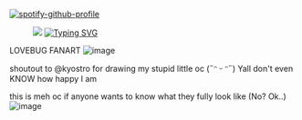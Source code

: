 [![spotify-github-profile](https://spotify-github-profile.kittinanx.com/api/view?uid=rcz1t3kpewneahhisy6hhxu1j&cover_image=true&theme=novatorem&show_offline=false&background_color=000000&interchange=false&bar_color=ffffff&bar_color_cover=false)](https://github.com/kittinan/spotify-github-profile)



⠀⠀⠀⠀![](https://komarev.com/ghpvc/?username=autopsycutie&color=cbbda3)
[![Typing SVG](https://readme-typing-svg.demolab.com?font=Source+Code+Pro&pause=e9dae1&color=e9dae1&center=true&width=900&lines=jeff+the+killer+n1+fan)](https://git.io/typing-svg)

LOVEBUG FANART
![image](https://github.com/user-attachments/assets/3bdefa08-b115-49b6-9e53-77934f3b9057)

shoutout to @kyostro for drawing my stupid little oc (˶ᵔ ᵕ ᵔ˶) Yall don't even KNOW how happy I am 

this is meh oc if anyone wants to know what they fully look like (No? Ok..)
![image](https://github.com/user-attachments/assets/010304b3-97b1-48cd-9bbf-d4be73b93604)

